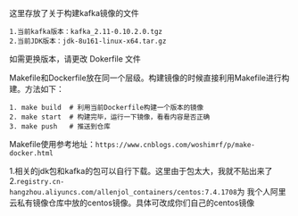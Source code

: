 这里存放了关于构建kafka镜像的文件

```
1.当前kafka版本：kafka_2.11-0.10.2.0.tgz
2.当前JDK版本：jdk-8u161-linux-x64.tar.gz
```

如需更换版本，请更改 Dokerfile 文件

Makefile和Dockerfile放在同一个层级。构建镜像的时候直接利用Makefile进行构建。方法如下：

```
1. make build  # 利用当前Dockerfile构建一个版本的镜像
2. make start  # 构建完毕，运行一下镜像，看看内容是否正确
3. make push   # 推送到仓库
```

Makefile使用参考地址：`https://www.cnblogs.com/woshimrf/p/make-docker.html`

1.相关的jdk包和kafka的包可以自行下载。这里由于包太大，我就不贴出来了
2.`registry.cn-hangzhou.aliyuncs.com/allenjol_containers/centos:7.4.1708`为
我个人阿里云私有镜像仓库中放的centos镜像。具体可改成你们自己的centos镜像
